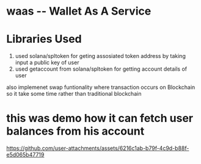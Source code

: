 # waas -- Wallet As A Service
# Libraries Used
1) used solana/spltoken for geting assosiated token address by taking input a public key of user
2) used getaccount from solana/spltoken for getting account details of user

also implemenet swap funtionality where transaction occurs on Blockchain so it take some time rather than traditional blockchain


# this was demo how it can fetch user balances from his account
https://github.com/user-attachments/assets/6216c1ab-b79f-4c9d-b88f-e5d065b47719

